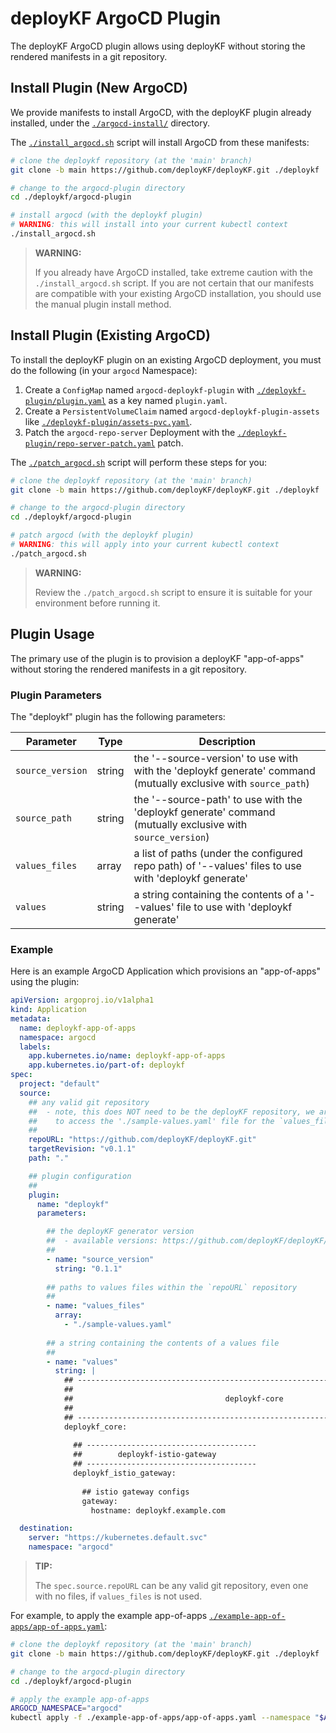 # deployKF ArgoCD Plugin

The deployKF ArgoCD plugin allows using deployKF without storing the rendered manifests in a git repository.

## Install Plugin (New ArgoCD)

We provide manifests to install ArgoCD, with the deployKF plugin already installed, under the [`./argocd-install/`](./argocd-install) directory.

The [`./install_argocd.sh`](./install_argocd.sh) script will install ArgoCD from these manifests:

```bash
# clone the deploykf repository (at the 'main' branch)
git clone -b main https://github.com/deployKF/deployKF.git ./deploykf

# change to the argocd-plugin directory
cd ./deploykf/argocd-plugin

# install argocd (with the deploykf plugin)
# WARNING: this will install into your current kubectl context
./install_argocd.sh
```

> __WARNING:__ 
> 
> If you already have ArgoCD installed, take extreme caution with the `./install_argocd.sh` script.
> If you are not certain that our manifests are compatible with your existing ArgoCD installation, you should use the manual plugin install method.

## Install Plugin (Existing ArgoCD)

To install the deployKF plugin on an existing ArgoCD deployment, you must do the following (in your `argocd` Namespace):

1. Create a `ConfigMap` named `argocd-deploykf-plugin` with [`./deploykf-plugin/plugin.yaml`](./argocd-install/deploykf-plugin/plugin.yaml) as a key named `plugin.yaml`.
2. Create a `PersistentVolumeClaim` named `argocd-deploykf-plugin-assets` like [`./deploykf-plugin/assets-pvc.yaml`](./argocd-install/deploykf-plugin/assets-pvc.yaml).
3. Patch the `argocd-repo-server` Deployment with the [`./deploykf-plugin/repo-server-patch.yaml`](./argocd-install/deploykf-plugin/repo-server-patch.yaml) patch.

The [`./patch_argocd.sh`](./patch_argocd.sh) script will perform these steps for you:

```bash
# clone the deploykf repository (at the 'main' branch)
git clone -b main https://github.com/deployKF/deployKF.git ./deploykf

# change to the argocd-plugin directory
cd ./deploykf/argocd-plugin

# patch argocd (with the deploykf plugin)
# WARNING: this will apply into your current kubectl context
./patch_argocd.sh
```

> __WARNING:__ 
> 
> Review the `./patch_argocd.sh` script to ensure it is suitable for your environment before running it.

## Plugin Usage

The primary use of the plugin is to provision a deployKF "app-of-apps" without storing the rendered manifests in a git repository.

### Plugin Parameters

The "deploykf" plugin has the following parameters:

| Parameter        | Type   | Description                                                                                                     |
|------------------|--------|-----------------------------------------------------------------------------------------------------------------|
| `source_version` | string | the '--source-version' to use with with the 'deploykf generate' command (mutually exclusive with `source_path`) |
| `source_path`    | string | the '--source-path' to use with the 'deploykf generate' command (mutually exclusive with `source_version`)      |
| `values_files`   | array  | a list of paths (under the configured repo path) of '--values' files to use with 'deploykf generate'            |
| `values`         | string | a string containing the contents of a '--values' file to use with 'deploykf generate'                           |

### Example

Here is an example ArgoCD Application which provisions an "app-of-apps" using the plugin:

```yaml
apiVersion: argoproj.io/v1alpha1
kind: Application
metadata:
  name: deploykf-app-of-apps
  namespace: argocd
  labels:
    app.kubernetes.io/name: deploykf-app-of-apps
    app.kubernetes.io/part-of: deploykf
spec:
  project: "default"
  source:
    ## any valid git repository 
    ##  - note, this does NOT need to be the deployKF repository, we are only using it
    ##    to access the './sample-values.yaml' file for the `values_files` parameter
    ##
    repoURL: "https://github.com/deployKF/deployKF.git"
    targetRevision: "v0.1.1"
    path: "."

    ## plugin configuration
    ##
    plugin:
      name: "deploykf"
      parameters:

        ## the deployKF generator version
        ##  - available versions: https://github.com/deployKF/deployKF/releases
        ##
        - name: "source_version"
          string: "0.1.1"
          
        ## paths to values files within the `repoURL` repository
        ##
        - name: "values_files"
          array:
            - "./sample-values.yaml"
        
        ## a string containing the contents of a values file
        ##
        - name: "values"
          string: |
            ## --------------------------------------------------------------------------------
            ##
            ##                                  deploykf-core
            ##
            ## --------------------------------------------------------------------------------
            deploykf_core:
              
              ## --------------------------------------
              ##        deploykf-istio-gateway
              ## --------------------------------------
              deploykf_istio_gateway:
            
                ## istio gateway configs
                gateway:
                  hostname: deploykf.example.com

  destination:
    server: "https://kubernetes.default.svc"
    namespace: "argocd"
```

> __TIP:__ 
> 
> The `spec.source.repoURL` can be any valid git repository, even one with no files, if `values_files` is not used.

For example, to apply the example app-of-apps [`./example-app-of-apps/app-of-apps.yaml`](./example-app-of-apps/app-of-apps.yaml):

```bash
# clone the deploykf repository (at the 'main' branch)
git clone -b main https://github.com/deployKF/deployKF.git ./deploykf

# change to the argocd-plugin directory
cd ./deploykf/argocd-plugin

# apply the example app-of-apps
ARGOCD_NAMESPACE="argocd"
kubectl apply -f ./example-app-of-apps/app-of-apps.yaml --namespace "$ARGOCD_NAMESPACE"
```
